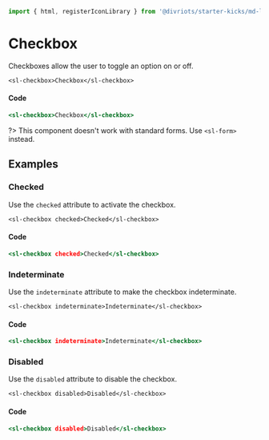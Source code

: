 ```js script
import { html, registerIconLibrary } from '@divriots/starter-kicks/md-layout';
```

# Checkbox



Checkboxes allow the user to toggle an option on or off.


```html:html
<sl-checkbox>Checkbox</sl-checkbox>
```

#### Code

```htm
<sl-checkbox>Checkbox</sl-checkbox>
```

?> This component doesn't work with standard forms. Use `<sl-form>` instead.

## Examples

### Checked

Use the `checked` attribute to activate the checkbox.


```html:html
<sl-checkbox checked>Checked</sl-checkbox>
```

#### Code

```htm
<sl-checkbox checked>Checked</sl-checkbox>
```

### Indeterminate

Use the `indeterminate` attribute to make the checkbox indeterminate.


```html:html
<sl-checkbox indeterminate>Indeterminate</sl-checkbox>
```

#### Code

```htm
<sl-checkbox indeterminate>Indeterminate</sl-checkbox>
```

### Disabled

Use the `disabled` attribute to disable the checkbox.


```html:html
<sl-checkbox disabled>Disabled</sl-checkbox>
```

#### Code

```htm
<sl-checkbox disabled>Disabled</sl-checkbox>
```


